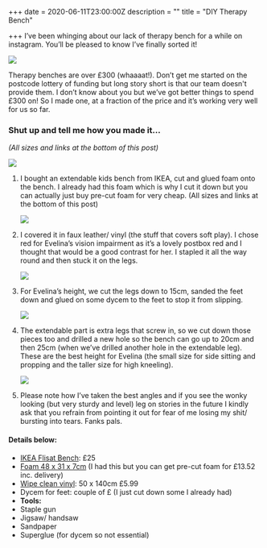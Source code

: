 +++
date = 2020-06-11T23:00:00Z
description = ""
title = "DIY Therapy Bench"

+++
I’ve been whinging about our lack of therapy bench for a while on instagram. You’ll be pleased to know I’ve finally sorted it!

![](/img/img_3615.JPG)

Therapy benches are over £300 (whaaaat!). Don’t get me started on the postcode lottery of funding but long story short is that our team doesn't provide them. I don’t know about you but we’ve got better things to spend £300 on! So I made one, at a fraction of the price and it’s working very well for us so far.

### Shut up and tell me how you made it…

_(All sizes and links at the bottom of this post)_

![](/img/img_3985.PNG)

1. I bought an extendable kids bench from IKEA, cut and glued foam onto the bench. I already had this foam which is why I cut it down but you can actually just buy pre-cut foam for very cheap. (All sizes and links at the bottom of this post)

   ![](/img/img_3986.PNG)
2. I covered it in faux leather/ vinyl (the stuff that covers soft play). I chose red for Evelina’s vision impairment as it’s a lovely postbox red and I thought that would be a good contrast for her. I stapled it all the way round and then stuck it on the legs.

   ![](/img/screen-shot-2020-07-17-at-21-39-02.png)
3. For Evelina’s height, we cut the legs down to 15cm, sanded the feet down and glued on some dycem to the feet to stop it from slipping.

   ![](/img/img_9754.JPG)
4. The extendable part is extra legs that screw in, so we cut down those pieces too and drilled a new hole so the bench can go up to 20cm and then 25cm (when we’ve drilled another hole in the extendable leg). These are the best height for Evelina (the small size for side sitting and propping and the taller size for high kneeling).

   ![](/img/img_2104.JPG)
5. Please note how I’ve taken the best angles and if you see the wonky looking (but very sturdy and level) leg on stories in the future I kindly ask that you refrain from pointing it out for fear of me losing my shit/ bursting into tears. Fanks pals.

#### Details below:

* [IKEA Flisat Bench](https://www.ikea.com/gb/en/p/flisat-childrens-table-50298418/): £25
* [Foam 48 x 31 x 7cm](https://www.anyfoam.co.uk/quote.php?product=rectangle&chosen=rectangle&variable=995&calc=635.6233184907315&thickness=7&len=48&width=31&unit=cm) (I had this but you can get pre-cut foam for £13.52 inc. delivery)
* [Wipe clean vinyl](https://www.ebay.co.uk/itm/COVENTRY-PVC-Leatherette-Faux-Leather-Vinyl-Available-in-35-Colours/153659023946?ssPageName=STRK%3AMEBIDX%3AIT&_trksid=p2057872.m2749.l2649): 50 x 140cm £5.99
* Dycem for feet: couple of £ (I just cut down some I already had)
* **Tools:**
* Staple gun
* Jigsaw/ handsaw
* Sandpaper
* Superglue (for dycem so not essential)